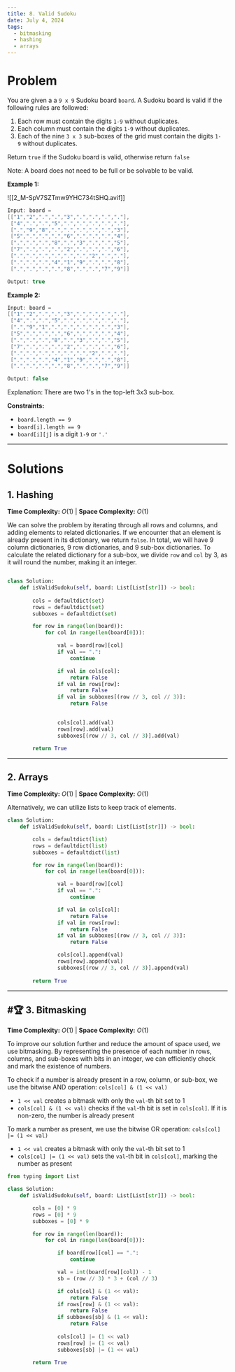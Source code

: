 ```yaml
---
title: 8. Valid Sudoku
date: July 4, 2024
tags:
  - bitmasking
  - hashing
  - arrays
---
```

# Problem

You are given a a `9 x 9` Sudoku board `board`. A Sudoku board is valid if the following rules are followed:

1. Each row must contain the digits `1-9` without duplicates.
2. Each column must contain the digits `1-9` without duplicates.
3. Each of the nine `3 x 3` sub-boxes of the grid must contain the digits `1-9` without duplicates.

Return `true` if the Sudoku board is valid, otherwise return `false`

Note: A board does not need to be full or be solvable to be valid.

**Example 1:**

![[2_M-SpV7SZTmw9YHC734tSHQ.avif]]

```java
Input: board = 
[["1","2",".",".","3",".",".",".","."],
 ["4",".",".","5",".",".",".",".","."],
 [".","9","8",".",".",".",".",".","3"],
 ["5",".",".",".","6",".",".",".","4"],
 [".",".",".","8",".","3",".",".","5"],
 ["7",".",".",".","2",".",".",".","6"],
 [".",".",".",".",".",".","2",".","."],
 [".",".",".","4","1","9",".",".","8"],
 [".",".",".",".","8",".",".","7","9"]]

Output: true
```

**Example 2:**

```java
Input: board = 
[["1","2",".",".","3",".",".",".","."],
 ["4",".",".","5",".",".",".",".","."],
 [".","9","1",".",".",".",".",".","3"],
 ["5",".",".",".","6",".",".",".","4"],
 [".",".",".","8",".","3",".",".","5"],
 ["7",".",".",".","2",".",".",".","6"],
 [".",".",".",".",".",".","2",".","."],
 [".",".",".","4","1","9",".",".","8"],
 [".",".",".",".","8",".",".","7","9"]]

Output: false
```

Explanation: There are two 1's in the top-left 3x3 sub-box.

**Constraints:**

- `board.length == 9`
- `board[i].length == 9`
- `board[i][j]` is a digit `1-9` or `'.'`

---

# Solutions

## 1. Hashing

**Time Complexity:** $O(1)$  |  **Space Complexity:** $O(1)$

We can solve the problem by iterating through all rows and columns, and adding elements to related dictionaries. If we encounter that an element is already present in its dictionary, we return `false`. In total, we will have 9 column dictionaries, 9 row dictionaries, and 9 sub-box dictionaries. To calculate the related dictionary for a sub-box, we divide `row` and `col` by 3, as it will round the number, making it an integer.

```python

class Solution:
    def isValidSudoku(self, board: List[List[str]]) -> bool:
        
        cols = defaultdict(set)
        rows = defaultdict(set)
        subboxes = defaultdict(set)

        for row in range(len(board)):
            for col in range(len(board[0])):

                val = board[row][col]
                if val == ".":
                    continue

                if val in cols[col]:
                    return False
                if val in rows[row]:
                    return False
                if val in subboxes[(row // 3, col // 3)]:
                    return False

	            
                cols[col].add(val)
                rows[row].add(val)
                subboxes[(row // 3, col // 3)].add(val)
                
        return True
```

---
## 2. Arrays

**Time Complexity:** $O(1)$  |  **Space Complexity:** $O(1)$

Alternatively, we can utilize lists to keep track of elements.

```python
class Solution:
    def isValidSudoku(self, board: List[List[str]]) -> bool:

        cols = defaultdict(list)
        rows = defaultdict(list)
        subboxes = defaultdict(list)

        for row in range(len(board)):
            for col in range(len(board[0])):

                val = board[row][col]
                if val == ".":
                    continue

                if val in cols[col]:
                    return False
                if val in rows[row]:
                    return False
                if val in subboxes[(row // 3, col // 3)]:
                    return False

                cols[col].append(val)
                rows[row].append(val)
                subboxes[(row // 3, col // 3)].append(val)
                
        return True

```

---
## #🏆  3. Bitmasking

**Time Complexity:** $O(1)$  |  **Space Complexity:** $O(1)$

To improve our solution further and reduce the amount of space used, we use bitmasking. By representing the presence of each number in rows, columns, and sub-boxes with bits in an integer, we can efficiently check and mark the existence of numbers.

To check if a number is already present in a row, column, or sub-box, we use the bitwise AND operation: `cols[col] & (1 << val)`

- `1 << val` creates a bitmask with only the `val`-th bit set to 1
- `cols[col] & (1 << val)` checks if the `val`-th bit is set in `cols[col]`. If it is non-zero, the number is already present

To mark a number as present, we use the bitwise OR operation: `cols[col] |= (1 << val)`

- `1 << val` creates a bitmask with only the `val`-th bit set to 1
- `cols[col] |= (1 << val)` sets the `val`-th bit in `cols[col]`, marking the number as present

```python
from typing import List

class Solution:
    def isValidSudoku(self, board: List[List[str]]) -> bool:

        cols = [0] * 9
        rows = [0] * 9
        subboxes = [0] * 9

        for row in range(len(board)):
            for col in range(len(board[0])):

                if board[row][col] == ".":
                    continue

                val = int(board[row][col]) - 1
                sb = (row // 3) * 3 + (col // 3)

                if cols[col] & (1 << val):
                    return False
                if rows[row] & (1 << val):
                    return False
                if subboxes[sb] & (1 << val):
                    return False
                
                cols[col] |= (1 << val)
                rows[row] |= (1 << val)
                subboxes[sb] |= (1 << val)
                            
        return True

```
